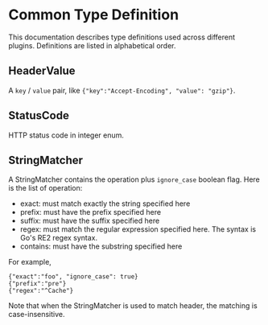 # Common Type Definition

This documentation describes type definitions used across different plugins. Definitions are listed in alphabetical order.

## HeaderValue

A `key` / `value` pair, like `{"key":"Accept-Encoding", "value": "gzip"}`.

## StatusCode

HTTP status code in integer enum.

## StringMatcher

A StringMatcher contains the operation plus `ignore_case` boolean flag. Here is the list of operation:

* exact: must match exactly the string specified here
* prefix: must have the prefix specified here
* suffix: must have the suffix specified here
* regex: must match the regular expression specified here. The syntax is Go's RE2 regex syntax.
* contains: must have the substring specified here

For example,

```
{"exact":"foo", "ignore_case": true}
{"prefix":"pre"}
{"regex":"^Cache"}
```


Note that when the StringMatcher is used to match header, the matching is case-insensitive.
